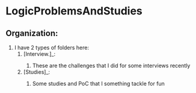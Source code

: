 # LogicProblemsAndStudies
## Organization:
1. I have 2 types of folders here:
   1. [Interview.<DataOfTheInterview>]_<NameOfTheCompany>:
      1. These are the challenges that I did for some interviews recently
   2. [Studies]_<Description>:
      1. Some studies and PoC that I something tackle for fun